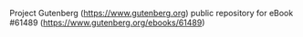 Project Gutenberg (https://www.gutenberg.org) public repository for eBook #61489 (https://www.gutenberg.org/ebooks/61489)
